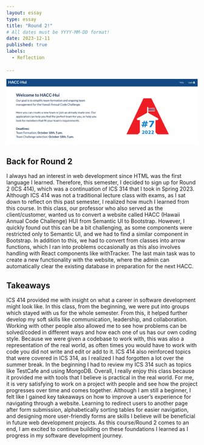 ```yaml
---
layout: essay
type: essay
title: "Round 2!"
# All dates must be YYYY-MM-DD format!
date: 2023-12-11
published: true
labels:
  - Reflection
  
---
```

<p align="center">
<img width="600px" class="rounded pe-4" src="img/hacc.png">
  </p>

## Back for Round 2
I always had an interest in web development since HTML was the first language I learned. Therefore, this semester, I decided to sign up for Round 2 (ICS 414), which was a continuation of ICS 314 that I took in Spring 2023. Although ICS 414 was not a traditional lecture class with exams, as I sat down to reflect on this past semester, I realized how much I learned from this course. In this class, our professor who also served as the client/customer, wanted us to convert a website called HACC (Hawaii Annual Code Challenge) HUI from Semantic UI to Bootstrap. However, I quickly found out this can be a bit challenging, as some components were restricted only to Semantic UI, and we had to find a similar component in Bootstrap. In addition to this, we had to convert from classes into arrow functions, which I ran into problems occasionally as this also involves handling with React components like withTracker. The last main task was to create a new functionality with the website, where the admin can automatically clear the existing database in preparation for the next HACC.

## Takeaways 
ICS 414 provided me with insight on what a career in software development might look like. In this class, from the beginning, we were put into groups which stayed with us for the whole semester. From this, it helped further develop my soft skills like communication, leadership, and collaboration. Working with other people also allowed me to see how problems can be solved/coded in different ways and how each one of us has our own coding style. Because we were given a codebase to work with, this was also a representation of the real world, as often times you would have to work with code you did not write and edit or add to it. ICS 414 also reinforced topics that were covered in ICS 314, as I realized I had forgotten a lot over the summer break. In the beginning I had to review my ICS 314 such as topics like TestCafe and using MongoDB. Overall, I really enjoy this class because it provided me with tools that I believe is practical in the real world. For me, it is very satisfying to work on a project with people and see how the project progresses over time and comes together. Although I am still a beginner, I felt like I gained key takeaways on how to improve a user’s experience for navigating through a website. Learning to redirect users to another page after form submission, alphabetically sorting tables for easier navigation, and designing more user-friendly forms are skills I believe will be beneficial in future web development projects. As this course/Round 2 comes to an end, I am excited to continue building on these foundations I learned as I progress in my software development journey.
